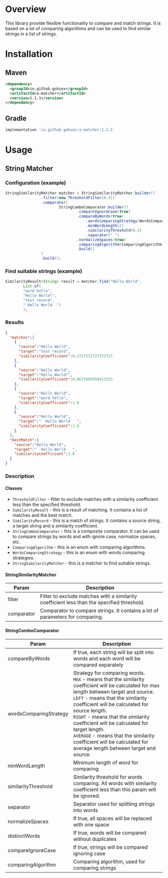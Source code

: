 # Overview
This library provide flexible functionality to compare and match strings. 
It is based on a lot of comparing algorithms and can be used to find similar strings in a list of strings.
# Installation
## Maven
```xml
<dependency>
  <groupId>io.github.gobsex</groupId>
  <artifactId>a-matcher</artifactId>
  <version>1.1.1</version>
</dependency>
```
## Gradle
```groovy
implementation 'io.github.gobsex:a-matcher:1.1.1'
```
# Usage
## String Matcher
### Configuration (example)
```java
StringSimilarityMatcher matcher = StringSimilarityMatcher.builder()
                .filter(new ThresholdFilter(0.5))
                .comparator(
                        StringComboComparator.builder()
                                .compareIgnoreCase(true)
                                .compareByWords(true)
                                    .wordsComparingStrategy(WordsComparingStrategy.MAX)
                                    .minWordLength(2)
                                    .similarityThreshold(0.5)
                                    .separator(" ")
                                .normalizeSpaces(true)
                                .comparingAlgorithm(ComparingAlgorithm.RATCLIFF_OBERSHELP)
                                .build()
                )
                .build();
```
### Find suitable strings (example)
```java
SimilarityResult<String> result = matcher.find("Hello World", 
        List.of(
        "word hello",
        "Hello World!", 
        "test record",
        " Hello World  ")
        );
```
### Results
```json
{
  "matches":[
    {
      "source":"Hello World",
      "target":"test record",
      "similarityCoefficient":0.2727272727272727
    },
    {
      "source":"Hello World",
      "target":"Hello World!",
      "similarityCoefficient":0.8677685950413223
    },
    {
      "source":"Hello World",
      "target":"word hello",
      "similarityCoefficient":1.0
    },
    {
      "source":"Hello World",
      "target":"  Hello World   ",
      "similarityCoefficient":1.0
    }
  ],
  "bestMatch":{
    "source":"Hello World",
    "target":"  Hello World   ",
    "similarityCoefficient":1.0
  }
}
```
### Description
#### Classes
* `ThresholdFilter` - filter to exclude matches with a similarity coefficient less than the specified threshold.
* `SimilarityResult` - this is a result of matching. It contains a list of matches and the best match.
* `SimilarityRecord` - this is a match of strings. It contains a source string, a target string and a similarity coefficient.
* `StringComboComparator` - this is a composite comparator. It can be used to compare strings by words and with ignore case, normalize spaces, etc.
* `ComparingAlgorithm` - this is an enum with comparing algorithms.
* `WordsComparingStrategy` - this is an enum with words comparing strategies.
* `StringSimilarityMatcher` - this is a matcher to find suitable strings.

#### StringSimilarityMatcher
| Param      | Description                                                                                |
|------------|--------------------------------------------------------------------------------------------|
| filter     | Filter to exclude matches with a similarity coefficient less than the specified threshold. |
| comparator | Comparator to compare strings. It contains a lot of parameters for comparing.              |

#### StringComboComparator
| Param                  | Description                                                                                                                                                                                                                                                                                                                                                                                                                                                |
|------------------------|------------------------------------------------------------------------------------------------------------------------------------------------------------------------------------------------------------------------------------------------------------------------------------------------------------------------------------------------------------------------------------------------------------------------------------------------------------|
| compareByWords         | If true, each string will be split into words and each word will be compared separately                                                                                                                                                                                                                                                                                                                                                                    |
| wordsComparingStrategy | Strategy for comparing words. <br/>`MAX` - means that the similarity coefficient will be calculated for max length between target and source. <br/>`LEFT` - means that the similarity coefficient will be calculated for source length. <br/>`RIGHT` - means that the similarity coefficient will be calculated for target length. <br/>`AVERAGE` - means that the similarity coefficient will be calculated for average length between target and source. |
| minWordLength          | Minimum length of word for comparing                                                                                                                                                                                                                                                                                                                                                                                                                       |
| similarityThreshold    | Similarity threshold for words comparing. All words with similarity coefficient less than this param will be ignored.                                                                                                                                                                                                                                                                                                                                      |
| separator              | Separator used for splitting strings into words                                                                                                                                                                                                                                                                                                                                                                                                            |
| normalizeSpaces        | If true, all spaces will be replaced with one space                                                                                                                                                                                                                                                                                                                                                                                                        |
| distinctWords          | If true, words will be compared without duplicates                                                                                                                                                                                                                                                                                                                                                                                                         |
| compareIgnoreCase      | If true, strings will be compared ignoring case                                                                                                                                                                                                                                                                                                                                                                                                            |
| comparingAlgorithm     | Comparing algorithm, used for comparing strings                                                                                                                                                                                                                                                                                                                                                                                                            |

